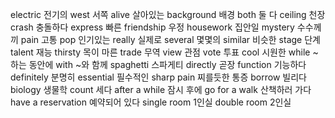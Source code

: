 electric		전기의
west		서쪽
alive		살아있는
background		배경
both		둘 다
ceiling		천장
crash		충돌하다
express		빠른
friendship		우정
housework		집안일
mystery		수수께끼
pain		고통
pop		인기있는
really		실제로
several		몇몇의
similar		비슷한
stage		단계
talent		재능
thirsty		목이 마른
trade		무역
view		관점
vote		투표
cool		시원한
while		~하는 동안에
with		~와 함께
spaghetti		스파게티
directly		곧장
function		기능하다
definitely		분명히
essential		필수적인
sharp pain		찌를듯한 통증
borrow		빌리다
biology		생물학
count		세다
after a while		잠시 후에
go for a walk		산책하러 가다
have a reservation		예약되어 있다
single room		1인실
double room		2인실